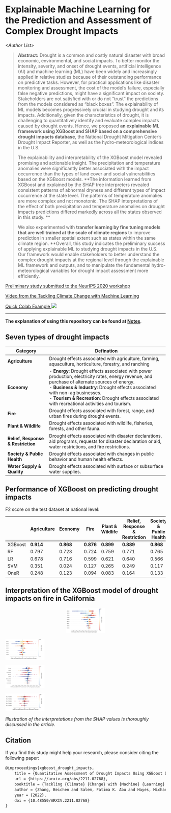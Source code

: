 # Explainable Machine Learning for the Prediction and Assessment of Complex Drought Impacts

*\<Author List\>*

> **Abstract:** Drought is a common and costly natural disaster with broad economic, environmental, and social impacts. To better monitor the intensity, severity, and onset of drought events, artificial intelligence (AI) and machine learning (ML) have been widely and increasingly applied in relative studies because of their outstanding performance on predictive tasks. However, for practical applications like disaster monitoring and assessment, the cost of the model’s failure, especially false negative predictions, might have a significant impact on society. Stakeholders are not satisfied with or do not “trust” the predictions from the models considered as “black boxes”. The explainability of ML models becomes progressively crucial in studying drought and its impacts. Additionally, given the characteristics of drought, it is challenging to quantitatively identify and evaluate complex impacts caused by drought events. Hence, we proposed **an explainable ML framework using XGBoost and SHAP based on a comprehensive drought impacts database**, the National Drought Mitigation Center’s Drought Impact Reporter, as well as the hydro-meteorological indices in the U.S.
>
> The explainability and interpretability of the XGBoost model revealed promising and actionable insight. The precipitation and temperature anomalies were significantly better associated with the impact occurrence than the types of land cover and social vulnerabilities based on the XGBoost models. **The information learned from XGBoost and explained by the SHAP tree interpreters revealed consistent patterns of abnormal dryness and different types of impact occurrence at the state level. The patterns of temperature anomalies are more complex and not monotonic. The SHAP interpretations of the effect of both precipitation and temperature anomalies on drought impacts predictions differed markedly across all the states observed in this study. ** 
> 
> We also experimented with **transfer learning by fine tuning models that are well trained at the scale of climate regions** to improve prediction in smaller spatial extent such as states within the same climate region. **Overall, this study indicates the preliminary success of applying explainable ML to studying drought impacts in the U.S. Our framework would enable stakeholders to better understand the complex drought impacts at the regional level through the explainable ML framework and outputs, and to manipulate the fundamental hydro-meteorological variables for drought impact assessment more efficiently.

<a href="https://arxiv.org/abs/2211.02768"> Preliminary study submitted to the NeurIPS 2020 workshop</a>

<a href="https://www.climatechange.ai/papers/neurips2020/18"> Video from the Tackling Climate Change with Machine Learning</a>

<a href="https://colab.research.google.com/drive/1EVZ3lJBwahy6STyTpQKA1Hsr-wMLKXLd?usp=sharing">Quick Colab Example <img src="https://colab.research.google.com/assets/colab-badge.svg" height=16px></a>

------

**The explanation of using this repository can be found at [Notes](docs/Notes.md)**.

## Seven types of drought impacts


| Category                           | Defination                                                   |
| ---------------------------------- | ------------------------------------------------------------ |
| **Agriculture**                    | Drought effects associated with agriculture, farming,  aquaculture, horticulture, forestry, and ranching |
| **Economy**                        | - **Energy**: Drought effects associated with power production, electricity rates, energy revenue, and  purchase of alternate sources of energy.<br />- **Business \& Industry**: Drought effects associated with non-ag businesses. <br />- **Tourism \& Recreation**: Drought effects associated with recreational activities and tourism. |
| **Fire**                           | Drought effects associated with forest, range, and urban fires during drought events. |
| **Plant & Wildlife**               | Drought effects associated with wildlife, fisheries, forests, and other fauna. |
| **Relief, Response & Restriction** | Drought effects associated with disaster declarations, aid programs, requests for disaster declaration or aid, water restrictions, and fire restrictions. |
| **Society \& Public Health**       | Drought effects associated with changes in public behavior and human health effects. |
| **Water Supply \& Quality**        | Drought effects associated with surface or subsurface water supplies. |

## Performance of XGBoost on predicting drought impacts

F2 score on the test dataset at national level:

|         | Agriculture | Economy   | Fire      | Plant & Wildlife | Relief, Response & Restriction | Society \& Public Health | Water Supply \& Quality |
| ------- | ----------- | --------- | --------- | ---------------- | ------------------------------ | ------------------------ | ----------------------- |
| XGBoost | **0.914**   | **0.868** | **0.876** | **0.899**        | **0.889**                      | **0.868**                | **0.856**               |
| RF      | 0.797       | 0.723     | 0.724     | 0.759            | 0.771                          | 0.765                    | 0.733                   |
| LR      | 0.678       | 0.716     | 0.599     | 0.621            | 0.640                          | 0.566                    | 0.592                   |
| SVM     | 0.351       | 0.024     | 0.127     | 0.265            | 0.249                          | 0.117                    | 0.062                   |
| OneR    | 0.248       | 0.123     | 0.094     | 0.083            | 0.164                          | 0.133                    | 0.083                   |

## Interpretation of the XGBoost model of drought impacts on fire in California

<p align="center">
<img src="src/CA_FIRE_SHAP_SPI.png" alt="Interpretation of the SPI from the model" style="zoom:12%;" />

<img src="src/CA_FIRE_SHAP_STI.png" alt="Interpretation of the STI from the model"
style="zoom:12%;" />

<img src="src/CA_FIRE_SHAP_LC.png" alt="Interpretation of the land cover from the model" 
style="zoom:12%;" />

<img src="src/CA_FIRE_SHAP_SVI.png" alt="Interpretation of the SVI from the model" 
style="zoom:12%;" />

*Illustration of the interpretations from the SHAP values is thoroughly discussed in the article.*

## Citation


If you find this study might help your research, please consider citing the following paper:

```tex
@inproceedings{xgboost_drought_impacts,
	title = {Quantitative Assessment of Drought Impacts Using XGBoost based on the Drought Impact Reporter},
	url = {https://arxiv.org/abs/2211.02768},
	booktitle = {Tackling {Climate} {Change} with {Machine} {Learning} {Workshop}, 34th {Conference} on {Neural} {Information} {Processing} {Systems} ({NeurIPS} 2020)},
	author = {Zhang, Beichen and Salem, Fatima K. Abu and Hayes, Michael J. and Tadesse, Tsegaye},
	year = {2022},
	doi = {10.48550/ARXIV.2211.02768}
}
```

